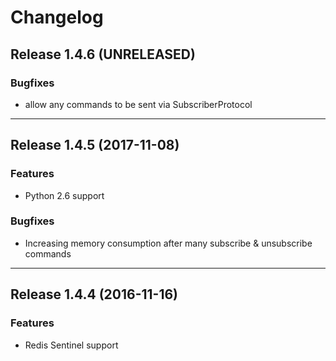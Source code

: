 # Changelog

## Release 1.4.6 (UNRELEASED)

### Bugfixes

- allow any commands to be sent via SubscriberProtocol

---

## Release 1.4.5 (2017-11-08)

### Features

- Python 2.6 support

### Bugfixes

- Increasing memory consumption after many subscribe & unsubscribe commands

---

## Release 1.4.4 (2016-11-16)

### Features

- Redis Sentinel support

